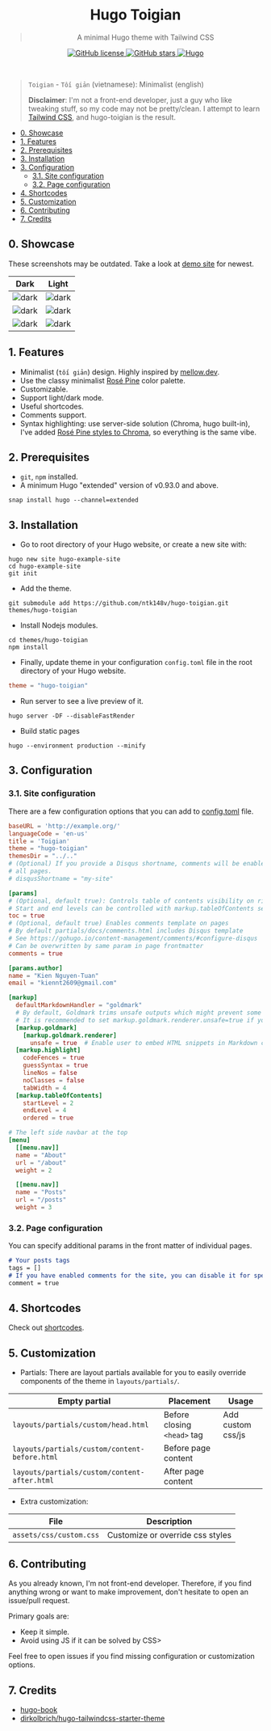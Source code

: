 <div align="center">
 <h1>Hugo Toigian</h1>
 <blockquote align="center">A minimal Hugo theme with Tailwind CSS</blockquote>
 <p>
  <a href="https://github.com/ntk148v/hugo-toigian/blob/master/LICENSE">
   <img alt="GitHub license" src="https://img.shields.io/github/license/ntk148v/hugo-toigian?style=for-the-badge">
  </a>
  <a href="https://github.com/ntk148v/hugo-toigian/stargazers">
            <img alt="GitHub stars" src="https://img.shields.io/github/stars/ntk148v/hugo-toigian?style=for-the-badge">
        </a>
        <a href="https://gohugo.io">
            <img alt="Hugo" src="https://img.shields.io/badge/hugo-0.93.0-blue.svg?style=for-the-badge">
        </a>
 </p><br>
</div>

> `Toigian` - `Tối giản` (vietnamese): Minimalist (english)
>
> **Disclaimer**: I'm not a front-end developer, just a guy who like tweaking stuff, so my code may not be pretty/clean. I attempt to learn [Tailwind CSS](https://tailwindcss.com/), and hugo-toigian is the result.

- [0. Showcase](#0-showcase)
- [1. Features](#1-features)
- [2. Prerequisites](#2-prerequisites)
- [3. Installation](#3-installation)
- [3. Configuration](#3-configuration)
  - [3.1. Site configuration](#31-site-configuration)
  - [3.2. Page configuration](#32-page-configuration)
- [4. Shortcodes](#4-shortcodes)
- [5. Customization](#5-customization)
- [6. Contributing](#6-contributing)
- [7. Credits](#7-credits)

## 0. Showcase

These screenshots may be outdated. Take a look at [demo site](https://ntk148v.github.io/hugo-toigian) for newest.

| Dark                                                                  | Light                                                                   |
| --------------------------------------------------------------------- | ----------------------------------------------------------------------- |
| <img src="images/dark-post.png" alt="dark" style="border-radius:1%"/> | <img src="images/light-post.png" alt="dark" style="border-radius:1%" /> |
| <img src="images/dark-home.png" alt="dark" style="border-radius:1%"/> | <img src="images/light-home.png" alt="dark" style="border-radius:1%"/>  |
| <img src="images/dark-list.png" alt="dark" style="border-radius:1%"/> | <img src="images/light-list.png" alt="dark" style="border-radius:1%"/>  |

## 1. Features

- Minimalist (`tối giản`) design. Highly inspired by [mellow.dev](https://mellow.dev/).
- Use the classy minimalist [Rosé Pine](https://github.com/rose-pine/palette) color palette.
- Customizable.
- Support light/dark mode.
- Useful shortcodes.
- Comments support.
- Syntax highlighting: use server-side solution (Chroma, hugo built-in), I've added [Rosé Pine styles to Chroma](https://github.com/alecthomas/chroma/pull/689), so everything is the same vibe.

## 2. Prerequisites

- `git`, `npm` installed.
- A minimum Hugo "extended" version of v0.93.0 and above.

```shell
snap install hugo --channel=extended
```

## 3. Installation

- Go to root directory of your Hugo website, or create a new site with:

```shell
hugo new site hugo-example-site
cd hugo-example-site
git init
```

- Add the theme.

```shell
git submodule add https://github.com/ntk148v/hugo-toigian.git themes/hugo-toigian
```

- Install Nodejs modules.

```shell
cd themes/hugo-toigian
npm install
```

- Finally, update theme in your configuration `config.toml` file in the root directory of your Hugo website.

```toml
theme = "hugo-toigian"
```

- Run server to see a live preview of it.

```shell
hugo server -DF --disableFastRender
```

- Build static pages

```shell
hugo --environment production --minify
```

## 3. Configuration

### 3.1. Site configuration

There are a few configuration options that you can add to [config.toml](./exampleSite/config.toml) file.

```toml
baseURL = 'http://example.org/'
languageCode = 'en-us'
title = 'Toigian'
theme = "hugo-toigian"
themesDir = "../.."
# (Optional) If you provide a Disqus shortname, comments will be enabled on
# all pages.
# disqusShortname = "my-site"

[params]
# (Optional, default true): Controls table of contents visibility on right side of pages.
# Start and end levels can be controlled with markup.tableOfContents setting.
toc = true
# (Optional, default true) Enables comments template on pages
# By default partials/docs/comments.html includes Disqus template
# See https://gohugo.io/content-management/comments/#configure-disqus
# Can be overwritten by same param in page frontmatter
comments = true

[params.author]
name = "Kien Nguyen-Tuan"
email = "kiennt2609@gmail.com"

[markup]
  defaultMarkdownHandler = "goldmark"
  # By default, Goldmark trims unsafe outputs which might prevent some shortcodes from rendering.
  # It is recommended to set markup.goldmark.renderer.unsafe=true if you encounter problems.
  [markup.goldmark]
    [markup.goldmark.renderer]
      unsafe = true  # Enable user to embed HTML snippets in Markdown content.
  [markup.highlight]
    codeFences = true
    guessSyntax = true
    lineNos = false
    noClasses = false
    tabWidth = 4
  [markup.tableOfContents]
    startLevel = 2
    endLevel = 4
    ordered = true

# The left side navbar at the top
[menu]
  [[menu.nav]]
  name = "About"
  url = "/about"
  weight = 2

  [[menu.nav]]
  name = "Posts"
  url = "/posts"
  weight = 3
```

### 3.2. Page configuration

You can specify additional params in the front matter of individual pages.

```md
# Your posts tags
tags = []
# If you have enabled comments for the site, you can disable it for specific pages
comment = true
```

## 4. Shortcodes

Check out [shortcodes](https://ntk148v.github.io/hugo-toigian/posts/shortcodes).

## 5. Customization

- Partials: There are layout partials available for you to easily override components of the theme in `layouts/partials/`.

| Empty partial                                 | Placement                   | Usage             |
| --------------------------------------------- | --------------------------- | ----------------- |
| `layouts/partials/custom/head.html`           | Before closing `<head>` tag | Add custom css/js |
| `layouts/partials/custom/content-before.html` | Before page content         |                   |
| `layouts/partials/custom/content-after.html`  | After page content          |                   |

- Extra customization:

| File                    | Description                      |
| ----------------------- | -------------------------------- |
| `assets/css/custom.css` | Customize or override css styles |

## 6. Contributing

As you already known, I'm not front-end developer. Therefore, if you find anything wrong or want to make improvement, don't hesitate to open an issue/pull request.

Primary goals are:

- Keep it simple.
- Avoid using JS if it can be solved by CSS>

Feel free to open issues if you find missing configuration or customization options.

## 7. Credits

- [hugo-book](https://github.com/alex-shpak/hugo-book)
- [dirkolbrich/hugo-tailwindcss-starter-theme](https://github.com/dirkolbrich/hugo-tailwindcss-starter-theme)
